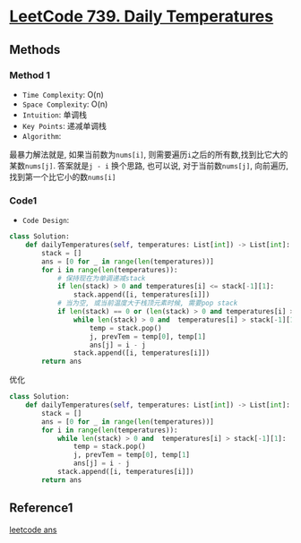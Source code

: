 # [LeetCode 739. Daily Temperatures](https://leetcode-cn.com/problems/daily-temperatures/)

## Methods

### Method 1

* `Time Complexity`: O(n)
* `Space Complexity`: O(n)
* `Intuition`: 单调栈
* `Key Points`: 递减单调栈
* `Algorithm`:

最暴力解法就是, 如果当前数为`nums[i]`, 则需要遍历`i`之后的所有数,找到比它大的某数`nums[j]`. 答案就是`j - i`
换个思路, 也可以说, 对于当前数`nums[j]`, 向前遍历, 找到第一个比它小的数`nums[i]`

### Code1

* `Code Design`:

```python
class Solution:
    def dailyTemperatures(self, temperatures: List[int]) -> List[int]:
        stack = []
        ans = [0 for _ in range(len(temperatures))]
        for i in range(len(temperatures)):
            # 保持现在为单调递减stack
            if len(stack) > 0 and temperatures[i] <= stack[-1][1]:
                stack.append([i, temperatures[i]])
            # 当为空, 或当前温度大于栈顶元素时候, 需要pop stack
            if len(stack) == 0 or (len(stack) > 0 and temperatures[i] > stack[-1][1]):
                while len(stack) > 0 and  temperatures[i] > stack[-1][1]:
                    temp = stack.pop()
                    j, prevTem = temp[0], temp[1]
                    ans[j] = i - j
                stack.append([i, temperatures[i]])
        return ans

```

优化

```python
class Solution:
    def dailyTemperatures(self, temperatures: List[int]) -> List[int]:
        stack = []
        ans = [0 for _ in range(len(temperatures))]
        for i in range(len(temperatures)):
            while len(stack) > 0 and  temperatures[i] > stack[-1][1]:
                temp = stack.pop()
                j, prevTem = temp[0], temp[1]
                ans[j] = i - j
            stack.append([i, temperatures[i]])
        return ans
```

## Reference1

[leetcode ans](https://leetcode-cn.com/problems/daily-temperatures/solution/leetcode-tu-jie-739mei-ri-wen-du-by-misterbooo/)
